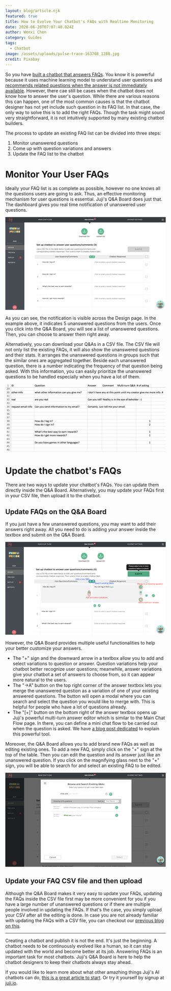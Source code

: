 ```yaml
---
layout: blog/article.njk
featured: true
title: How to Evolve Your Chatbot's FAQs with Realtime Monitoring
date: 2020-06-28T07:07:48.024Z
author: Wenxi Chen
category: Guides
tags:
  - Chatbot
image: /assets/uploads/pulse-trace-163708_1280.jpg
credit: Pixabay
---
```

So you have [built a chatbot that answers FAQs](https://juji.io/blog/building-a-smart-chatbot-in-a-few-minutes-to-answer-free-text-questions/). You know it is powerful because it uses machine learning model to understand user questions and [recommends related questions when the answer is not immediately available](https://juji.io/blog/question-recommendation/). However, there cae still be cases when the chatbot does not know how to answer the user's question. While there are various reasons this can happen, one of the most common causes is that the chatbot designer has not yet include such question in its FAQ list. In that case, the only way to solve this is to add the right FAQs. Though the task might sound very straightforward, it is not intuitively supported by many existing chatbot builders.

The process to update an existing FAQ list can be divided into three steps:

1. Monitor unanswered questions
2. Come up with question variations and answers
3. Update the FAQ list to the chatbot

# Monitor Your User FAQs

Ideally your FAQ list is as complete as possible, however no one knows all the questions users are going to ask. Thus, an effective monitoring mechanism for user questions is essential. Juji's Q&A Board does just that. The dashboard gives you real time notification of unanswered user questions. 

![Juji Q&A Board showing unanswered questions in real time](/assets/uploads/screen-shot-2020-07-11-at-5.52.19-pm.png "Juji Q&A Board showing unanswered questions in real time")

As you can see, the notification is visible across the Design page. In the example above, it indicates 5 unanswered questions from the users. Once you click into the Q&A Board, you will see a list of unanswered questions. Then, you can choose to answer them right away.

Alternatively, you can download your Q&As in a CSV file. The CSV file will not only list the existing FAQs, it will also show the unanswered questions and their stats. It arranges the unanswered questions in groups such that the similar ones are aggregated together. Beside each unanswered question, there is a number indicating the frequency of that question being asked. With this information, you can easily prioritize the unanswered questions to be handled especially when you have a lot of them.

![Downloaded Q&A CSV groups related unanswered questions together with stats on how many times each question has been asked](/assets/uploads/screen-shot-2020-06-30-at-10.01.17-pm.png "Downloaded Q&A CSV groups related unanswered questions together with stats on how many times each question has been asked")

# Update the chatbot's FAQs

There are two ways to update your chatbot's FAQs. You can update them directly inside the Q&A Board. Alternatively, you may update your FAQs first in your CSV file, then upload it to the chatbot.

## Update FAQs on the Q&A Board

If you just have a few unanswered questions, you may want to add their answers right away. All you need to do is adding your answer inside the textbox and submit on the Q&A Board. 

![Add an answer to an unanswered question in Q&A Board](/assets/uploads/screen-shot-2020-07-11-at-7.52.30-pm.png "Add an answer to an unanswered question in Q&A Board")

However, the Q&A Board provides multiple useful functionalities to help your better customize your answers.

* The "+" sign and the downward arrow in a textbox allow you to add and select variations to question or answer. Question variations help your chatbot better recognize user questions; meanwhile, answer variations give your chatbot a set of answers to choose from, so it can appear more natural to the users.
* The "->A" button on the top right corner of the answer textbox lets you merge the unanswered question as a variation of one of your existing answered questions. The button will open a modal where you can search and select the question you would like to merge with. This is helpful for people who have a lot of questions already.
* The "\[+]" button on the bottom right of the answer textbox opens up Juji's powerful multi-turn answer editor which is similar to the Main Chat Flow page. In there, you can define a mini chat flow to be carried out when the question is asked. We have [a blog post dedicated](https://juji.io/blog/how-to-make-your-chatbot-to-answer-non-trivial-questions/) to explain this powerful tool.

Moreover, the Q&A Board allows you to add brand new FAQs as well as editing existing ones. To add a new FAQ, simply click on the "+" sign at the top of the table. Then you can edit the question and its answer just like an unanswered question. If you click on the magnifying glass next to the "+" sign, you will be able to search for and select an existing FAQ to be edited.

![Search an existing FAQ to edit](/assets/uploads/screen-shot-2020-07-11-at-7.38.19-pm.png "Search an existing FAQ to edit")

## Update your FAQ CSV file and then upload

Although the Q&A Board makes it very easy to update your FAQs, updating the FAQs inside the CSV file first may be more convenient for you if you have a large number of unanswered questions or if there are multiple people involved in updating the FAQs. If that's the case, you simply upload your CSV after all the editing is done. In case you are not already familiar with updating the FAQs with a CSV file, you can checkout our [previous blog on this](https://juji.io/blog/building-a-smart-chatbot-in-a-few-minutes-to-answer-free-text-questions/).

- - -

Creating a chatbot and publish it is not the end. It's just the beginning. A chatbot needs to be continuously evolved like a human, so it can stay updated with the world and become better at its job. Answering FAQs is an important task for most chatbots. Juji's Q&A Board is here to help the chatbot designers to keep their chatbots always stay ahead.

If you would like to learn more about what other amazhing things Juji's AI chatbots can do, [this is a great article to start](https://juji.io/blog/where-is-artificial-intelligence-ai-how-to-make-a-chatbot-smart/). Or try it yourself by signup at [juji.io](https://juji.io/).